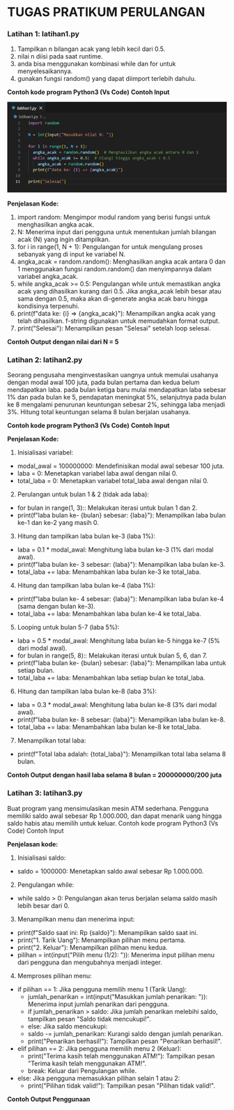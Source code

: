 # TUGAS PRATIKUM PERULANGAN

### Latihan 1: latihan1.py
1.	Tampilkan n bilangan acak yang lebih kecil dari 0.5.
2.	nilai n diisi pada saat runtime.
3.	anda bisa menggunakan kombinasi while dan for untuk menyelesaikannya.
4.	gunakan fungsi random() yang dapat diimport terlebih dahulu.

**Contoh kode program Python3 (Vs Code)**
**Contoh Input**

 ![alt text](image.png)

**Penjelasan Kode:**
1.	import random: Mengimpor modul random yang berisi fungsi untuk menghasilkan angka acak.
2.	N: Menerima input dari pengguna untuk menentukan jumlah bilangan acak (N) yang ingin ditampilkan. 
3.	for i in range(1, N + 1): Pengulangan for untuk mengulang proses sebanyak yang di input ke variabel N.
4.	angka_acak = random.random(): Menghasilkan angka acak antara 0 dan 1 menggunakan fungsi random.random() dan menyimpannya dalam variabel angka_acak.
5.	while angka_acak >= 0.5: Pengulangan while untuk memastikan angka acak yang dihasilkan kurang dari 0.5. Jika angka_acak lebih besar atau sama dengan 0.5, maka akan di-generate angka acak baru hingga kondisinya terpenuhi.
6.	print(f"data ke: {i} => {angka_acak}"): Menampilkan angka acak yang telah dihasilkan. f-string digunakan untuk memudahkan format output.
7.	print("Selesai"): Menampilkan pesan "Selesai" setelah loop selesai.

**Contoh Output dengan nilai dari N = 5**
 

### Latihan 2: latihan2.py 
Seorang pengusaha menginvestasikan uangnya untuk memulai usahanya dengan modal awal 100 juta, pada bulan pertama dan kedua belum mendapatkan laba. pada bulan ketiga baru mulai mendapatkan laba sebesar 1% dan pada bulan ke 5, pendapatan meningkat 5%, selanjutnya pada bulan ke 8 mengalami penurunan keuntungan sebesar 2%, sehingga laba menjadi 3%. Hitung total keuntungan selama 8 bulan berjalan usahanya.

**Contoh kode program Python3 (Vs Code)**
**Contoh Input**
 
**Penjelasan Kode:**
1.	Inisialisasi variabel:
 * modal_awal = 100000000: Mendefinisikan modal awal sebesar 100 juta.
 * laba = 0: Menetapkan variabel laba awal dengan nilai 0.
 * total_laba = 0: Menetapkan variabel total_laba awal dengan nilai 0.
2.	Perulangan untuk bulan 1 & 2 (tidak ada laba):
 * for bulan in range(1, 3):: Melakukan iterasi untuk bulan 1 dan 2.
 * print(f"laba bulan ke- {bulan} sebesar: {laba}"): Menampilkan laba bulan ke-1 dan ke-2 yang masih 0.
3.	Hitung dan tampilkan laba bulan ke-3 (laba 1%):
 * laba = 0.1 * modal_awal: Menghitung laba bulan ke-3 (1% dari modal awal).
 * print(f"laba bulan ke- 3 sebesar: {laba}"): Menampilkan laba bulan ke-3.
 * total_laba += laba: Menambahkan laba bulan ke-3 ke total_laba.
4.	Hitung dan tampilkan laba bulan ke-4 (laba 1%):
 * print(f"laba bulan ke- 4 sebesar: {laba}"): Menampilkan laba bulan ke-4 (sama dengan bulan ke-3).
 * total_laba += laba: Menambahkan laba bulan ke-4 ke total_laba.
5.	Looping untuk bulan 5-7 (laba 5%):
 * laba = 0.5 * modal_awal: Menghitung laba bulan ke-5 hingga ke-7 (5% dari modal awal).
 * for bulan in range(5, 8):: Melakukan iterasi untuk bulan 5, 6, dan 7.
 * print(f"laba bulan ke- {bulan} sebesar: {laba}"): Menampilkan laba untuk setiap bulan.
 * total_laba += laba: Menambahkan laba setiap bulan ke total_laba.
6.	Hitung dan tampilkan laba bulan ke-8 (laba 3%):
 * laba = 0.3 * modal_awal: Menghitung laba bulan ke-8 (3% dari modal awal).
 * print(f"laba bulan ke- 8 sebesar: {laba}"): Menampilkan laba bulan ke-8.
 * total_laba += laba: Menambahkan laba bulan ke-8 ke total_laba.
7.	Menampilkan total laba:
 * print(f"Total laba adalah: {total_laba}"): Menampilkan total laba selama 8 bulan.

**Contoh Output dengan hasil laba selama 8 bulan = 200000000/200 juta**
 

### Latihan 3: latihan3.py 
Buat program yang mensimulasikan mesin ATM sederhana. Pengguna memiliki saldo awal sebesar Rp 1.000.000, dan dapat menarik uang hingga saldo habis atau memilih untuk keluar.
Contoh kode program Python3 (Vs Code)
Contoh Input
 

**Penjelasan kode:**
1.	Inisialisasi saldo:
 * saldo = 1000000: Menetapkan saldo awal sebesar Rp 1.000.000.
2.	Pengulangan while:
 * while saldo > 0: Pengulangan akan terus berjalan selama saldo masih lebih besar dari 0.
3.	Menampilkan menu dan menerima input:
 * print(f"Saldo saat ini: Rp {saldo}"): Menampilkan saldo saat ini.
 * print("1. Tarik Uang"): Menampilkan pilihan menu pertama.
 * print("2. Keluar"): Menampilkan pilihan menu kedua.
 * pilihan = int(input("Pilih menu (1/2): ")): Menerima input pilihan menu dari pengguna dan mengubahnya menjadi integer.
4.	Memproses pilihan menu:
 * if pilihan == 1: Jika pengguna memilih menu 1 (Tarik Uang): 
     * jumlah_penarikan = int(input("Masukkan jumlah penarikan: ")): Menerima input jumlah penarikan dari pengguna.
     * if jumlah_penarikan > saldo: Jika jumlah penarikan melebihi saldo, tampilkan pesan "Saldo tidak mencukupi!".
     * else: Jika saldo mencukupi: 
     * saldo -= jumlah_penarikan: Kurangi saldo dengan jumlah penarikan.
     * print("Penarikan berhasil!"): Tampilkan pesan "Penarikan berhasil!".
 * elif pilihan == 2: Jika pengguna memilih menu 2 (Keluar): 
     * print("Terima kasih telah menggunakan ATM!"): Tampilkan pesan "Terima kasih telah menggunakan ATM!".
     * break: Keluar dari Pengulangan while.
 * else: Jika pengguna memasukkan pilihan selain 1 atau 2: 
     * print("Pilihan tidak valid!"): Tampilkan pesan "Pilihan tidak valid!".

**Contoh Output Penggunaan**
 

